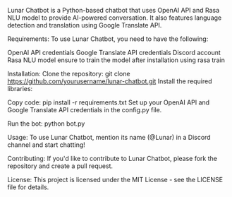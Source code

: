 
Lunar Chatbot is a Python-based chatbot that uses OpenAI API and Rasa NLU model to provide AI-powered conversation. It also features language detection and translation using Google Translate API.

Requirements:
To use Lunar Chatbot, you need to have the following:

OpenAI API credentials
Google Translate API credentials
Discord account
Rasa NLU model ensure to train the model after installation using rasa train

Installation:
Clone the repository:
git clone https://github.com/yourusername/lunar-chatbot.git
Install the required libraries:

Copy code:
pip install -r requirements.txt
Set up your OpenAI API and Google Translate API credentials in the config.py file.

Run the bot:
python bot.py

Usage:
To use Lunar Chatbot, mention its name (@Lunar) in a Discord channel and start chatting!

Contributing:
If you'd like to contribute to Lunar Chatbot, please fork the repository and create a pull request.

License:
This project is licensed under the MIT License - see the LICENSE file for details.

